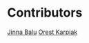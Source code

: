 # Contributors

[Jinna Balu](https://github.com/JinnaBalu)
[Orest Karpiak](https://github.com/Orestotel)
